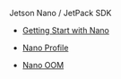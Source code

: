 
Jetson Nano / JetPack SDK

- [Getting Start with Nano](./Getting%20Start%20with%20Nano.md)

- [Nano Profile](./nano%20profile.md)

- [Nano OOM](nano%20OOM.md)





